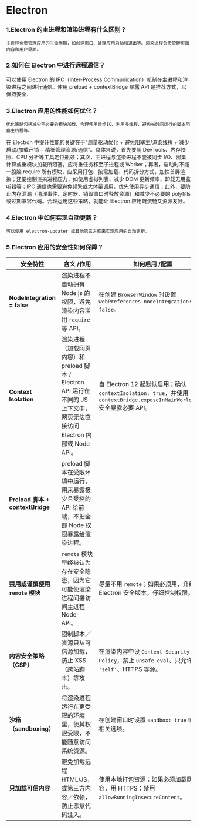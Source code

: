 # Electron

### 1.Electron 的主进程和渲染进程有什么区别？
    主进程负责管理应用的生命周期，如创建窗口、处理应用启动和退出等。渲染进程负责管理页面内容和用户界面。

### 2.如何在 Electron 中进行远程通信？
可以使用 Electron 的 IPC（Inter-Process Communication）机制在主进程和渲染进程之间进行通信。使用 preload + contextBridge 暴露 API 是推荐方式，以保持安全.

### 3.Electron 应用的性能如何优化？
    优化策略包括减少不必要的模块加载、合理使用异步IO、利用多线程、避免长时间运行的脚本阻塞主线程等。
在 Electron 中提升性能的关键在于“测量驱动优化 + 避免阻塞主/渲染线程 + 减少启动/加载开销 + 精细管理资源/通信”。具体来说，首先要用 DevTools、内存快照、CPU 分析等工具定位瓶颈；其次，主进程与渲染进程不能被同步 I/O、密集计算或重模块加载所阻塞，应将重任务移至子进程或 Worker；再者，启动时不能一股脑 require 所有模块，应采用打包、按需加载、代码拆分方式，加快首屏渲染；还要控制渲染进程压力，如使用虚拟列表、减少 DOM 更新频率、卸载无用监听器等；IPC 通信也需要避免频繁或大体量调用，优先使用异步通信；此外，要防止内存泄漏（清理事件、定时器、销毁窗口时释放资源）和减少不必要的 polyfills 或过期兼容代码。合理运用这些策略，就能让 Electron 应用既流畅又资源友好。

### 4.Electron 中如何实现自动更新？
    可以使用 electron-updater 或其他第三方库来实现应用的自动更新。

### 5.Electron 应用的安全性如何保障？

  | 安全特性                           | 含义 /作用                                                                                 | 如何启用 /配置                                                                                                              |
| ------------------------------ | -------------------------------------------------------------------------------------- | --------------------------------------------------------------------------------------------------------------------- |
| **NodeIntegration = false**    | 渲染进程不自动拥有 Node.js 的权限，避免渲染内容滥用 `require` 等 API。                                        | 在创建 `BrowserWindow` 时设置 `webPreferences.nodeIntegration: false`。                                    |
| **Context Isolation**          | 渲染进程（加载网页内容）和 preload 脚本 / Electron API 运行在不同的 JS 上下文中，网页无法直接访问 Electron 内部或 Node API。 | 自 Electron 12 起默认启用；确认 `contextIsolation: true`，并使用 `contextBridge.exposeInMainWorld(...)` 安全暴露必要 API。 |
| **Preload 脚本 + contextBridge** | preload 脚本在受限环境中运行，用来暴露极少且受控的 API 给前端，不把全部 Node 权限暴露给渲染进程。        |                                                                                                                       |
| **禁用或谨慎使用 `remote` 模块**        | `remote` 模块早经被认为存在安全隐患，因为它可能使渲染进程间接访问主进程 Node API。                                     | 尽量不用 `remote`；如果必须用，升级到 Electron 安全版本，仔细控制权限。                                                       |
| **内容安全策略（CSP）**                | 限制脚本／资源只从可信源加载，防止 XSS（跨站脚本）等攻击。                                                        | 在渲染内容中设 `Content-Security-Policy`，禁止 `unsafe-eval`、只允许 `'self'`、HTTPS 等源。                            |
| **沙箱（sandboxing）**             | 将渲染进程运行在更受限的环境里，使其权限受限，不能随意访问系统资源。                                                     | 在创建窗口时设置 `sandbox: true` 或其他相关选项。                                                                     |
| **只加载可信内容**                    | 避免加载远程 HTML/JS，或第三方内容／依赖，防止恶意代码注入。                                                     | 使用本地打包资源；如果必须加载网络内容，用 HTTPS；禁用 `allowRunningInsecureContent`。                                          |

